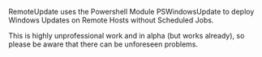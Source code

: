 RemoteUpdate uses the Powershell Module PSWindowsUpdate to deploy Windows Updates on Remote Hosts without Scheduled Jobs.

This is highly unprofessional work and in alpha (but works already), so please be aware that there can be unforeseen problems.
